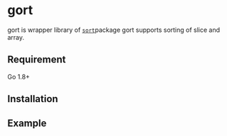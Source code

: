 # gort
gort is wrapper library of [`sort`][sort]package
gort supports sorting of slice and array.

[sort]: https://github.com/golang/go/tree/master/src/sort

## Requirement
Go 1.8+

## Installation

## Example

```go


```
